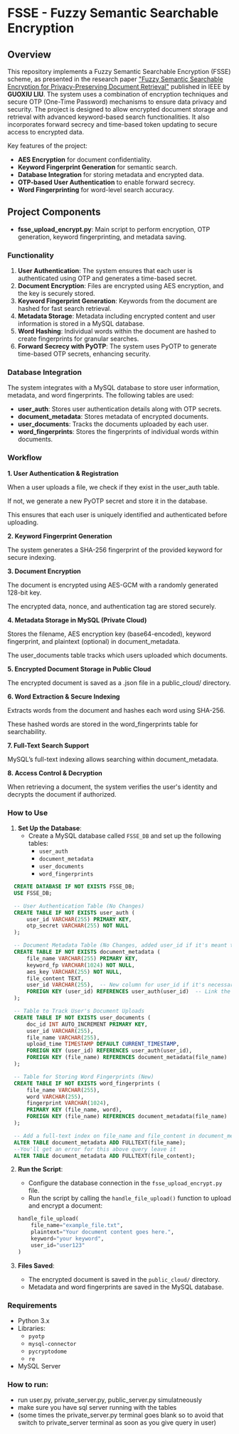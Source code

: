 # FSSE - Fuzzy Semantic Searchable Encryption

## Overview
This repository implements a Fuzzy Semantic Searchable Encryption (FSSE) scheme, as presented in the research paper ["Fuzzy Semantic Searchable Encryption for Privacy-Preserving Document Retrieval"](https://ieeexplore.ieee.org/document/8957445) published in IEEE by **GUOXIU LIU**. The system uses a combination of encryption techniques and secure OTP (One-Time Password) mechanisms to ensure data privacy and security. The project is designed to allow encrypted document storage and retrieval with advanced keyword-based search functionalities. It also incorporates forward secrecy and time-based token updating to secure access to encrypted data.

Key features of the project:
- **AES Encryption** for document confidentiality.
- **Keyword Fingerprint Generation** for semantic search.
- **Database Integration** for storing metadata and encrypted data.
- **OTP-based User Authentication** to enable forward secrecy.
- **Word Fingerprinting** for word-level search accuracy.
  
## Project Components
- **fsse_upload_encrypt.py**: Main script to perform encryption, OTP generation, keyword fingerprinting, and metadata saving.
  
### Functionality
1. **User Authentication**: The system ensures that each user is authenticated using OTP and generates a time-based secret.
2. **Document Encryption**: Files are encrypted using AES encryption, and the key is securely stored.
3. **Keyword Fingerprint Generation**: Keywords from the document are hashed for fast search retrieval.
4. **Metadata Storage**: Metadata including encrypted content and user information is stored in a MySQL database.
5. **Word Hashing**: Individual words within the document are hashed to create fingerprints for granular searches.
6. **Forward Secrecy with PyOTP**: The system uses PyOTP to generate time-based OTP secrets, enhancing security.

### Database Integration
The system integrates with a MySQL database to store user information, metadata, and word fingerprints. The following tables are used:
- **user_auth**: Stores user authentication details along with OTP secrets.
- **document_metadata**: Stores metadata of encrypted documents.
- **user_documents**: Tracks the documents uploaded by each user.
- **word_fingerprints**: Stores the fingerprints of individual words within documents.

 ### Workflow

**1. User Authentication & Registration**

When a user uploads a file, we check if they exist in the user_auth table.

If not, we generate a new PyOTP secret and store it in the database.

This ensures that each user is uniquely identified and authenticated before uploading.

**2. Keyword Fingerprint Generation**

The system generates a SHA-256 fingerprint of the provided keyword for secure indexing.

**3. Document Encryption**

The document is encrypted using AES-GCM with a randomly generated 128-bit key.

The encrypted data, nonce, and authentication tag are stored securely.

**4. Metadata Storage in MySQL (Private Cloud)**

Stores the filename, AES encryption key (base64-encoded), keyword fingerprint, and plaintext (optional) in document_metadata.

The user_documents table tracks which users uploaded which documents.

**5. Encrypted Document Storage in Public Cloud**

The encrypted document is saved as a .json file in a public_cloud/ directory.

**6. Word Extraction & Secure Indexing**

Extracts words from the document and hashes each word using SHA-256.

These hashed words are stored in the word_fingerprints table for searchability.

**7. Full-Text Search Support**

MySQL’s full-text indexing allows searching within document_metadata.

**8. Access Control & Decryption**

When retrieving a document, the system verifies the user's identity and decrypts the document if authorized.

### How to Use
1. **Set Up the Database**:
   - Create a MySQL database called `FSSE_DB` and set up the following tables:
     - `user_auth`
     - `document_metadata`
     - `user_documents`
     - `word_fingerprints`
  ```sql
    CREATE DATABASE IF NOT EXISTS FSSE_DB;
    USE FSSE_DB;

    -- User Authentication Table (No Changes)
    CREATE TABLE IF NOT EXISTS user_auth (
        user_id VARCHAR(255) PRIMARY KEY,
        otp_secret VARCHAR(255) NOT NULL
    );

    -- Document Metadata Table (No Changes, added user_id if it's meant to be used in this table)
    CREATE TABLE IF NOT EXISTS document_metadata (
        file_name VARCHAR(255) PRIMARY KEY,
        keyword_fp VARCHAR(1024) NOT NULL,
        aes_key VARCHAR(255) NOT NULL,
        file_content TEXT,
        user_id VARCHAR(255),  -- New column for user_id if it's necessary here
        FOREIGN KEY (user_id) REFERENCES user_auth(user_id)  -- Link the user_id with user_auth table
    );

    -- Table to Track User's Document Uploads
    CREATE TABLE IF NOT EXISTS user_documents (
        doc_id INT AUTO_INCREMENT PRIMARY KEY,
        user_id VARCHAR(255),
        file_name VARCHAR(255),
        upload_time TIMESTAMP DEFAULT CURRENT_TIMESTAMP,
        FOREIGN KEY (user_id) REFERENCES user_auth(user_id),
        FOREIGN KEY (file_name) REFERENCES document_metadata(file_name)
    );

    -- Table for Storing Word Fingerprints (New)
    CREATE TABLE IF NOT EXISTS word_fingerprints (
        file_name VARCHAR(255),
        word VARCHAR(255),
        fingerprint VARCHAR(1024),
        PRIMARY KEY (file_name, word),
        FOREIGN KEY (file_name) REFERENCES document_metadata(file_name)
    );

    -- Add a full-text index on file_name and file_content in document_metadata
    ALTER TABLE document_metadata ADD FULLTEXT(file_name);
    --You'll get an error for this above query leave it
    ALTER TABLE document_metadata ADD FULLTEXT(file_content);
```

2. **Run the Script**:
   - Configure the database connection in the `fsse_upload_encrypt.py` file.
   - Run the script by calling the `handle_file_upload()` function to upload and encrypt a document:
   
   ```python
   handle_file_upload(
       file_name="example_file.txt",
       plaintext="Your document content goes here.",
       keyword="your keyword",
       user_id="user123"
   )
   ```

3. **Files Saved**:
   - The encrypted document is saved in the `public_cloud/` directory.
   - Metadata and word fingerprints are saved in the MySQL database.

### Requirements
- Python 3.x
- Libraries:
  - `pyotp`
  - `mysql-connector`
  - `pycryptodome`
  - `re`
- MySQL Server

### How to run:
- run user.py, private_server.py, public_server.py simulatneously
- make sure you have sql server running with the tables
- (some times the private_server.py terminal goes blank so to avoid that switch to private_server terminal as soon as you give query in user)

